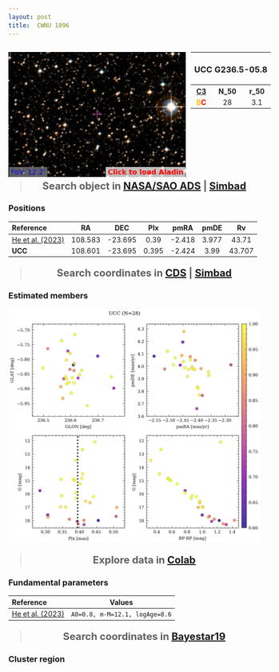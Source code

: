 ```yaml
---
layout: post
title:  CWNU 1896
---
```

<div style="display: flex; justify-content: space-between; width:720px;height:250px">
<div style="text-align: center;">

<!-- Static image + data attributes for FOV and target -->
<img id="aladin_img"
     data-umami-event="aladin_load"
     src="https://raw.githubusercontent.com/ucc23/Q3N/main/plots/aladin/cwnu1896.webp"
     alt="Click to load Aladin Lite" 
     style="width:355px;height:250px; cursor: pointer;"
     data-fov="0.103" 
     data-target="108.601 -23.695"/>
<!-- Div to contain Aladin Lite viewer -->
<div id="aladin-lite-div" style="width:355px;height:250px;display:none;"></div>
<!-- Aladin Lite script (will be loaded after the image is clicked) -->
<script src="{{ site.baseurl }}/scripts/aladin_load.js"></script>

</div>
<!-- Left block -->

<table style="width:355px;height:250px;">
  <!-- Row 1 (title) -->
  <tr>
    <td colspan="5"><h3>UCC G236.5-05.8</h3></td>
  </tr>
  <!-- Row 2 -->
  <tr>
    <th style="text-align: center;"><a href="https://ucc.ar/faq#what-is-the-c3-parameter" title="Combined class">C3</a></th>
    <th style="text-align: center;"><div title="Stars with membership probability >50%">N_50</div></th>
    <th style="text-align: center;"><div title="Radius that contains half the members [arcmin]">r_50</div></th>
  </tr>
  <!-- Row 3 -->
  <tr>
    <td style="text-align: center;"><span style="color: #FFC300; font-weight: bold;">B</span><span style="color: red; font-weight: bold;">C</span></td>
    <td style="text-align: center;">28</td>
    <td style="text-align: center;">3.1</td>
  </tr>
</table>
</div>

> <p style="text-align:center; font-weight: bold; font-size:20px">Search object in <a data-umami-event="nasa_search" href="https://ui.adsabs.harvard.edu/search/q=%20collection%3Aastronomy%20body%3A%22CWNU%201896%22&sort=date%20desc%2C%20bibcode%20desc&p_=0" target="_blank">NASA/SAO ADS</a> | <a data-umami-event="simbad_search" href="https://simbad.cds.unistra.fr/simbad/sim-id-refs?Ident=cwnu1896" target="_blank">Simbad</a></p>


### Positions

| Reference    | RA    | DEC   | Plx  | pmRA  | pmDE   |  Rv  |
| :---         | :---: | :---: | :---: | :---: | :---: | :---: |
|[He et al. (2023)](https://ui.adsabs.harvard.edu/abs/2023ApJS..264....8H) | 108.583 | -23.695 | 0.39 | -2.418 | 3.977 | 43.71 |
| **UCC** |108.601 | -23.695 | 0.395 | -2.424 | 3.99 | 43.707 |

> <p style="text-align:center; font-weight: bold; font-size:20px">Search coordinates in <a data-umami-event="cds_coord_search" href="https://cdsportal.u-strasbg.fr/?target=108.601,-23.695" target="_blank">CDS</a> | <a data-umami-event="simbad_coord_search" href="https://simbad.cds.unistra.fr/mobile/object_list.html?coord=108.601%20-23.695&output=json&radius=5&userEntry=cwnu1896" target="_blank">Simbad</a></p>

### Estimated members

<a href="https://raw.githubusercontent.com/ucc23/Q3N/main/plots/UCC/cwnu1896.webp" target="_blank">
<img src="https://raw.githubusercontent.com/ucc23/Q3N/main/plots/UCC/cwnu1896.webp" alt="CWNU 1896 UCC">
</a>



> <p style="text-align:center; font-weight: bold; font-size:20px">Explore data in <a data-umami-event="colab" href="https://colab.research.google.com/github/ucc23/ucc/blob/main/assets/notebook.ipynb" target="_blank">Colab</a></p>


### Fundamental parameters

| Reference |  Values |
| :---      |  :---:  |
| [He et al. (2023)](https://ui.adsabs.harvard.edu/abs/2023ApJS..264....8H) | `A0=0.8, m-M=12.1, logAge=8.6` |

> <p style="text-align:center; font-weight: bold; font-size:20px">Search coordinates in <a data-umami-event="bayestar" href="http://argonaut.skymaps.info/query?lon=236.6%20&lat=-5.856&coordsys=gal&mapname=bayestar2019" target="_blank">Bayestar19</a></p>


### Cluster region

<html lang="en">
  <body>
    <center>
    <div id="plot-params"
         data-oc-name="cwnu1896"
         data-ra-center="108.58"
         data-dec-center="-23.7"
         data-rad-deg="3.1"
         data-plx="0.395">
    </div>
    <div id="plot-container">
        <div id="plot"></div>
    </div>
    <script defer type="module" src="{{ site.baseurl }}/scripts/radec_scatter.js"></script>
    </center>
  </body>
</html>
<br>
